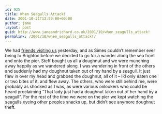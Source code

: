 ```yaml
---
id: 925
title: When Seagulls Attack!
date: 2001-10-21T12:59:00+00:00
author: jane
layout: post
guid: http://www.janeandrichard.co.uk/2001/10/when_seagulls_attack!
permalink: /2001/10/when_seagulls_attack!/
---
```

We had [friends visiting us](http://v1.janeandrichard.co.uk/photos/2001-10-20/) yesterday, and as Simes couldn&#8217;t remember ever being to Brighton before we decided to go for a wander along the sea front and onto the pier. Steff bought us all a doughnut and we were munching away happily as we wandered along. I was wandering in front of the others and suddenly had my doughnut taken out of my hand by a seagull. It just flew in over my head and grabbed the doughnut, all of it &#8211; I&#8217;d only eaten one or two bites of it, and flew away. The others, who were still behind me, were probably as shocked as I was, as were various onlookers who could be heard proclaiming &#8220;That lady just had a doughnut taken out of her hand by a seagull&#8221;. For the rest of the time we were on the pier we kept watching the seagulls eyeing other peoples snacks up, but didn&#8217;t see anymore doughnut theft.